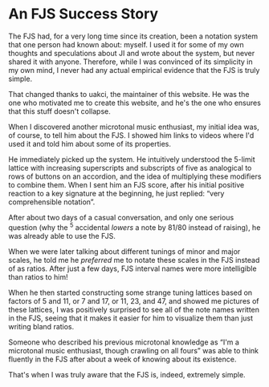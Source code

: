 # An FJS Success Story

The FJS had, for a very long time since its creation, been a notation system that one person had known about: myself. I used it for some of my own thoughts and speculations about JI and wrote about the system, but never shared it with anyone. Therefore, while I was convinced of its simplicity in my own mind, I never had any actual empirical evidence that the FJS is truly simple.

That changed thanks to uakci, the maintainer of this website. He was the one who motivated me to create this website, and he's the one who ensures that this stuff doesn't collapse.

When I discovered another microtonal music enthusiast, my initial idea was, of course, to tell him about the FJS. I showed him links to videos where I'd used it and told him about some of its properties.

He immediately picked up the system. He intuitively understood the 5-limit lattice with increasing superscripts and subscripts of five as analogical to rows of buttons on an accordion, and the idea of multiplying these modifiers to combine them. When I sent him an FJS score, after his initial positive reaction to a key signature at the beginning, he just replied: “very comprehensible notation”.

After about two days of a casual conversation, and only one serious question (why the <sup>5</sup> accidental *lowers* a note by 81/80 instead of raising), he was already able to use the FJS.

When we were later talking about different tunings of minor and major scales, he told me he *preferred* me to notate these scales in the FJS instead of as ratios. After just a few days, FJS interval names were more intelligible than ratios to him!

When he then started constructing some strange tuning lattices based on factors of 5 and 11, or 7 and 17, or 11, 23, and 47, and showed me pictures of these lattices, I was positively surprised to see all of the note names written in the FJS, seeing that it makes it easier for him to visualize them than just writing bland ratios.

Someone who described his previous microtonal knowledge as “I'm a microtonal music enthusiast, though crawling on all fours” was able to think fluently in the FJS after about a week of knowing about its existence.

That's when I was truly aware that the FJS is, indeed, extremely simple.
